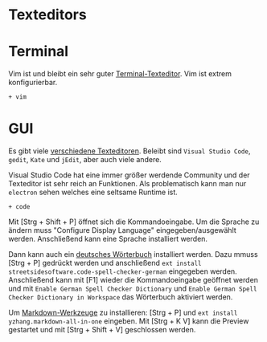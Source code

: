 # Texteditors

# Terminal

Vim ist und bleibt ein sehr guter [Terminal-Texteditor](https://wiki.archlinux.org/index.php/List_of_applications#Console_19). Vim ist extrem konfigurierbar.

    + vim

# GUI

Es gibt viele [verschiedene Texteditoren](https://en.wikipedia.org/wiki/Comparison_of_text_editors). Beleibt sind `Visual Studio Code`, `gedit`, `Kate` und `jEdit`, aber auch viele andere. 

Visual Studio Code hat eine immer größer werdende Community und der Texteditor ist sehr reich an Funktionen. Als problematisch kann man nur `electron` sehen welches eine seltsame Runtime ist. 

    + code
    
Mit [Strg + Shift + P] öffnet sich die Kommandoeingabe. Um die Sprache zu ändern muss "Configure Display Language" eingegeben/ausgewählt werden. Anschließend kann eine Sprache installiert werden.

Dann kann auch ein [deutsches Wörterbuch](https://marketplace.visualstudio.com/items?itemName=streetsidesoftware.code-spell-checker-german) installiert werden. Dazu mmuss [Strg + P] gedrückt werden und anschließend `ext install streetsidesoftware.code-spell-checker-german` eingegeben werden. Anschließend kann mit [F1] wieder die Kommandoeingabe geöffnet werden und mit `Enable German Spell Checker Dictionary` und `Enable German Spell Checker Dictionary in Workspace` das Wörterbuch aktiviert werden.

Um [Markdown-Werkzeuge](https://marketplace.visualstudio.com/items?itemName=yzhang.markdown-all-in-one) zu installieren: [Strg + P] und `ext install yzhang.markdown-all-in-one` eingeben. Mit [Strg + K V] kann die Preview gestartet und mit [Strg + Shift + V] geschlossen werden.


<!--
Ich habe Kate getestet aber die Community ist einfach zu klein:

    - kate
    - clang
    - python-language-server
    - python-rope
    - python-pyflakes
    - flake8
    - yapf
    - python-pydocstyle
    - texlab

* `clang` für C/C++ LSP suport
* `python-language-server` für PYthon LSP support
* `python-rope` completion und renaming. `python-pyflakes` linter und Fehlererkennung. `flake8` linter. `yapf` code formating. `python-pydocstyle` docstring checking.
* `texlab` für latex lsp support

-->





